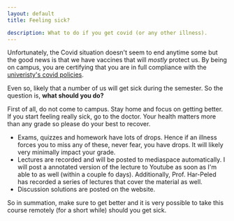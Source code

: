 ```yaml
---
layout: default
title: Feeling sick?

description: What to do if you get covid (or any other illness).
---
```


Unfortunately, the Covid situation doesn't seem to end anytime some but the good news is that we have vaccines that will *mostly* protect us. By being on campus, you are certifying that you are in full compliance with the [univeristy's covid policies](https://covid19.illinois.edu/).  

Even so, likely that a number of us will get sick during the semester. So the question is, **what should you do?** 

First of all, do not come to campus. Stay home and focus on getting better. If you start feeling really sick, go to the doctor. Your health matters more than any grade so please do your best to recover. 

* Exams, quizzes and homework have lots of drops. Hence if an illness forces you to miss any of these, never fear, you have drops. It will likely very minimally impact your grade. 
* Lectures are recorded and will be posted to mediaspace automatically. I will post a annotated version of the lecture to Youtube as soon as I'm able to as well (within a couple fo days). Additionally, Prof. Har-Peled has recorded a series of lectures that cover the material as well. 
* Discussion solutions are posted on the website.  

So in summation, make sure to get better and it is very possible to take this course remotely (for a short while) should you get sick. 